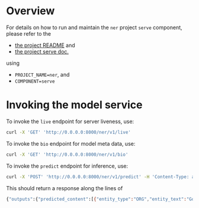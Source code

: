 # Overview

For details on how to run and maintain the `ner` project `serve` component, please refer
to the
- [the project README](../README.md) and
- [the project serve doc.](../../docs/04_serve.md)

using

- `PROJECT_NAME=ner`, and
- `COMPONENT=serve`

# Invoking the model service

To invoke the `live` endpoint for server liveness, use:

```bash
curl -X 'GET' 'http://0.0.0.0:8000/ner/v1/live'
```

To invoke the `bio` endpoint for model meta data, use:

```bash
curl -X 'GET' 'http://0.0.0.0:8000/ner/v1/bio'
```

To invoke the `predict` endpoint for inference, use:

```bash
curl -X 'POST' 'http://0.0.0.0:8000/ner/v1/predict' -H 'Content-Type: application/json' -d '{"configuration": {"language": "en"}, "inputs": {"content": "Google is cool"}}'
```

This should return a response along the lines of
```bash
{"outputs":{"predicted_content":[{"entity_type":"ORG","entity_text":"Google","score":0.9729547,"sentence_index":0,"start":0,"end":6}]}}
```
